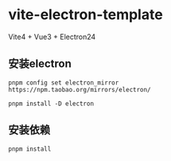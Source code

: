 # vite-electron-template
Vite4 + Vue3 + Electron24

## 安装electron
`pnpm config set electron_mirror https://npm.taobao.org/mirrors/electron/`

`pnpm install -D electron`

## 安装依赖
`pnpm install`
